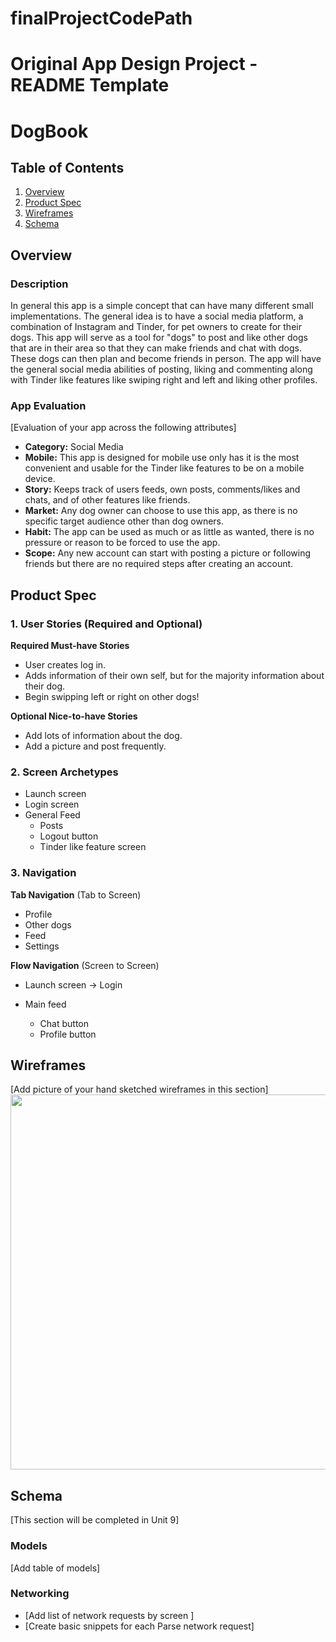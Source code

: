 # finalProjectCodePath

Original App Design Project - README Template
===

# DogBook

## Table of Contents
1. [Overview](#Overview)
1. [Product Spec](#Product-Spec)
1. [Wireframes](#Wireframes)
2. [Schema](#Schema)

## Overview
### Description
In general this app is a simple concept that can have many different small implementations. The general idea is to have a social media platform, a combination of Instagram and Tinder, for pet owners to create for their dogs. This app will serve as a tool for "dogs" to post and like other dogs that are in their area so that they can make friends and chat with dogs. These dogs can then plan and become friends in person. The app will have the general social media abilities of posting, liking and commenting along with Tinder like features like swiping right and left and liking other profiles.


### App Evaluation
[Evaluation of your app across the following attributes]
- **Category:** Social Media
- **Mobile:** This app is designed for mobile use only has it is the most convenient and usable for the Tinder like features to be on a mobile device. 
- **Story:** Keeps track of users feeds, own posts, comments/likes and chats, and of other features like friends. 
- **Market:** Any dog owner can choose to use this app, as there is no specific target audience other than dog owners. 
- **Habit:** The app can be used as much or as little as wanted, there is no pressure or reason to be forced to use the app. 
- **Scope:** Any new account can start with posting a picture or following friends but there are no required steps after creating an account. 

## Product Spec

### 1. User Stories (Required and Optional)

**Required Must-have Stories**

* User creates log in.
* Adds information of their own self, but for the majority information about their dog. 
* Begin swipping left or right on other dogs!

**Optional Nice-to-have Stories**

* Add lots of information about the dog.
* Add a picture and post frequently.

### 2. Screen Archetypes

* Launch screen
* Login screen
* General Feed
   * Posts
   * Logout button
   * Tinder like feature screen

### 3. Navigation

**Tab Navigation** (Tab to Screen)

* Profile
* Other dogs
* Feed
* Settings

**Flow Navigation** (Screen to Screen)

* Launch screen -> Login

* Main feed
   * Chat button
   * Profile button

## Wireframes
[Add picture of your hand sketched wireframes in this section]
<img src="YOUR_WIREFRAME_IMAGE_URL" width=600>


## Schema 
[This section will be completed in Unit 9]
### Models
[Add table of models]
### Networking
- [Add list of network requests by screen ]
- [Create basic snippets for each Parse network request]
